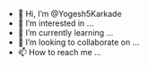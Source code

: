 - 👋 Hi, I’m @Yogesh5Karkade
- 👀 I’m interested in ...
- 🌱 I’m currently learning ...
- 💞️ I’m looking to collaborate on ...
- 📫 How to reach me ...

<!---
Yogesh5Karkade/Yogesh5Karkade is a ✨ special ✨ repository because its `README.md` (this file) appears on your GitHub profile.
You can click the Preview link to take a look at your changes.
--->
